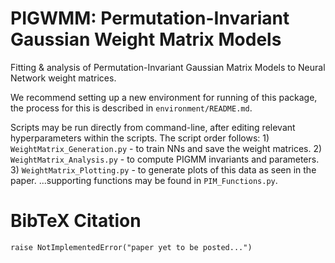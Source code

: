 # PIGWMM: Permutation-Invariant Gaussian Weight Matrix Models
Fitting &amp; analysis of Permutation-Invariant Gaussian Matrix Models to Neural Network weight matrices.

We recommend setting up a new environment for running of this package, the process for this is described in `environment/README.md`. 

Scripts may be run directly from command-line, after editing relevant hyperparameters within the scripts.
The script order follows: 
    1) `WeightMatrix_Generation.py` - to train NNs and save the weight matrices.
    2) `WeightMatrix_Analysis.py` - to compute PIGMM invariants and parameters.
    3) `WeightMatrix_Plotting.py` - to generate plots of this data as seen in the paper.
...supporting functions may be found in `PIM_Functions.py`.


# BibTeX Citation
``` 
raise NotImplementedError("paper yet to be posted...")
```
